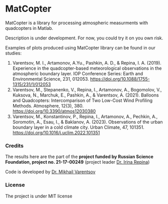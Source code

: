 # MatCopter

MatCopter is a library for processing atmospheric measurments with quadcopters in Matlab.

Description is under development. For now, you could try it on you own risk.

Examples of plots produced using MatCopter library can be found in our studies:
1) Varentsov, M. I., Artamonov, A.Yu., Pashkin, A. D., & Repina, I. A. (2019). Experience in the quadcopter-based meteorological observations in the atmospheric boundary layer. IOP Conference Series: Earth and Environmental Science, 231, 012053. https://doi.org/10.1088/1755-1315/231/1/012053
2) Varentsov, M., Stepanenko, V., Repina, I., Artamonov, A., Bogomolov, V., Kuksova, N., Marchuk, E., Pashkin, A., & Varentsov, A. (2021). Balloons and Quadcopters: Intercomparison of Two Low-Cost Wind Profiling Methods. Atmosphere, 12(3), 380. https://doi.org/10.3390/atmos12030380
3) Varentsov, M., Konstantinov, P., Repina, I., Artamonov, A., Pechkin, A., Soromotin, A., Esau, I., & Baklanov, A. (2023). Observations of the urban boundary layer in a cold climate city. Urban Climate, 47, 101351. https://doi.org/10.1016/j.uclim.2022.101351


### Credits
The results here are the part of the __project funded by Russian Science Foundation, project no. 21-17-00249__ (project leader [Dr. Irina Repina](https://www.researchgate.net/profile/Irina-Repina))

Code is developed by [Dr. Mikhail Varentsov](https://www.researchgate.net/profile/Mikhail-Varentsov-2)

### License
The project is under MIT license



